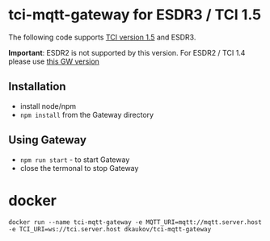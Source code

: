 # tci-mqtt-gateway for ESDR3 / TCI 1.5

The following code supports [TCI version 1.5](https://github.com/maksimus1210/TCI) and ESDR3. 

<b>Important</b>: ESDR2 is not supported by this version. For ESDR2 / TCI 1.4 please use [this GW version](https://github.com/dkaukov/tci-mqtt-gateway)

## Installation
* install node/npm
* `npm install` from the Gateway directory 

## Using Gateway
* `npm run start` - to start Gateway
*  close the termonal to stop Gateway

# docker
`docker run --name tci-mqtt-gateway -e MQTT_URI=mqtt://mqtt.server.host -e TCI_URI=ws://tci.server.host dkaukov/tci-mqtt-gateway`
